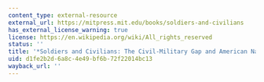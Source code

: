 ```yaml
---
content_type: external-resource
external_url: https://mitpress.mit.edu/books/soldiers-and-civilians
has_external_license_warning: true
license: https://en.wikipedia.org/wiki/All_rights_reserved
status: ''
title: '*Soldiers and Civilians: The Civil-Military Gap and American National Security*'
uid: d1fe2b2d-6a8c-4e49-bf6b-72f22014bc13
wayback_url: ''
---
```

